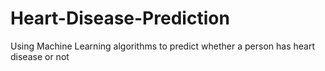 # Heart-Disease-Prediction
Using Machine Learning algorithms to predict whether a person has heart disease or not
